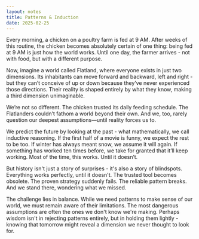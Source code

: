 ```yaml
---
layout: notes
title: Patterns & Induction
date: 2025-02-25
---
```

Every morning, a chicken on a poultry farm is fed at 9 AM. After weeks of this routine, the chicken becomes absolutely certain of one thing: being fed at 9 AM is just how the world works. Until one day, the farmer arrives - not with food, but with a different purpose.

Now, imagine a world called Flatland, where everyone exists in just two dimensions. Its inhabitants can move forward and backward, left and right - but they can’t conceive of up or down because they’ve never experienced those directions. Their reality is shaped entirely by what they know, making a third dimension unimaginable.

We’re not so different. The chicken trusted its daily feeding schedule. The Flatlanders couldn’t fathom a world beyond their own. And we, too, rarely question our deepest assumptions—until reality forces us to.

We predict the future by looking at the past - what mathematically, we call inductive reasoning. If the first half of a movie is funny, we expect the rest to be too. If winter has always meant snow, we assume it will again. If something has worked ten times before, we take for granted that it’ll keep working. Most of the time, this works. Until it doesn’t.

But history isn't just a story of surprises - it's also a story of blindspots. Everything works perfectly, until it doesn't. The trusted tool becomes obsolete. The proven strategy suddenly fails. The reliable pattern breaks. And we stand there, wondering what we missed.

The challenge lies in balance. While we need patterns to make sense of our world, we must remain aware of their limitations. The most dangerous assumptions are often the ones we don't know we're making. Perhaps wisdom isn't in rejecting patterns entirely, but in holding them lightly - knowing that tomorrow might reveal a dimension we never thought to look for.
